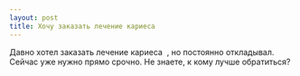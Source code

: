 ```yaml
---
layout: post 
title: Хочу заказать лечение кариеса ‌ ‌ 
--- 
```

Давно хотел заказать лечение кариеса ‌ ‌, но постоянно откладывал. Сейчас уже нужно прямо срочно. Не знаете, к кому лучше обратиться?
